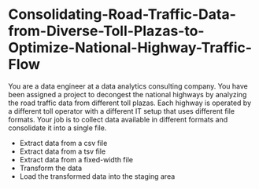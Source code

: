 # Consolidating-Road-Traffic-Data-from-Diverse-Toll-Plazas-to-Optimize-National-Highway-Traffic-Flow
You are a data engineer at a data analytics consulting company. You have been assigned a project to decongest the national highways by analyzing the road traffic data from different toll plazas. Each highway is operated by a different toll operator with a different IT setup that uses different file formats. Your job is to collect data available in different formats and consolidate it into a single file.

- Extract data from a csv file
- Extract data from a tsv file
- Extract data from a fixed-width file
- Transform the data
- Load the transformed data into the staging area
